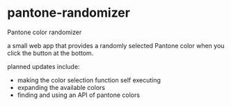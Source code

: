 # pantone-randomizer
Pantone color randomizer

a small web app that provides a randomly selected Pantone color when you click the button at the bottom. 

planned updates include:

* making the color selection function self executing
* expanding the available colors
* finding and using an API of pantone colors